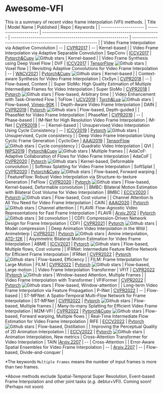 # Awesome-VFI
This is a summary of recent video frame interpolation (VFI) methods.
| Title                  | Model Name                 | Published                                                    | Repo                                                         | Keywords                                                     |
| ---------------------- | ---------------------- | ------------------------------------------------------------ | ------------------------------------------------------------ | ------------------------------------------------------------ |
| Video Frame Interpolation via Adaptive Convolution | -- | [CVPR2017](https://arxiv.org/pdf/1703.07514.pdf) | -- | Kernel-based |
| Video Frame Interpolation via Adaptive Separable Convolution | SepConv | [ICCV2017](https://arxiv.org/pdf/1708.01692.pdf) | [Pytorch&Cupy](https://github.com/sniklaus/sepconv-slomo) ![Github stars](https://img.shields.io/github/stars/sniklaus/sepconv-slomo) | Kernel-based |
| Video Frame Synthesis using Deep Voxel Flow | DVF | [ICCV2017](https://arxiv.org/pdf/1702.02463.pdf) | [TensorFlow](https://github.com/liuziwei7/voxel-flow) ![Github stars](https://img.shields.io/github/stars/liuziwei7/voxel-flow) | Voxel flow | 
| Revisiting Adaptive Convolutions for Video Frame Interpolation | -- | [WACV2021](https://arxiv.org/pdf/2011.01280.pdf) | [Pytorch&Cupy](https://github.com/sniklaus/revisiting-sepconv) ![Github stars](https://img.shields.io/github/stars/sniklaus/revisiting-sepconv) | Kernel-based |
| Context-aware Synthesis for Video Frame Interpolation | CtxSyn | [CVPR2018](https://arxiv.org/pdf/1803.10967.pdf) | -- | Flow-based, Content |
| Super SloMo: High Quality Estimation of Multiple Intermediate Frames for Video Interpolation | Super SloMo | [CVPR2018](https://arxiv.org/pdf/1712.00080.pdf) | [Pytorch](https://github.com/avinashpaliwal/Super-SloMo) ![Github stars](https://img.shields.io/github/stars/avinashpaliwal/Super-SloMo) | Flow-based, Arbitrary time | 
| Video Enhancement with Task-Oriented Flow | ToFlow | [IJCV2019](https://arxiv.org/pdf/1711.09078.pdf) | [Torch&Lua](https://github.com/anchen1011/toflow) ![Github stars](https://img.shields.io/github/stars/anchen1011/toflow) | Flow-based, [Vimeo-90K](http://toflow.csail.mit.edu/) |
| Depth-Aware Video Frame Interpolation | DAIN | [CVPR2019](https://arxiv.org/pdf/1904.00830.pdf) | [Pytorch](https://github.com/baowenbo/DAIN) ![Github stars](https://img.shields.io/github/stars/baowenbo/DAIN) | Flow-based, Depth-guided | 
| PhaseNet for Video Frame Interpolation | PhaseNet | [CVPR2019](https://arxiv.org/pdf/1804.00884.pdf) | -- | Phase-based |
| IM-Net for High Resolution Video Frame Interpolation | IM-Net | [CVPR2019](https://openaccess.thecvf.com/content_CVPR_2019/papers/Peleg_IM-Net_for_High_Resolution_Video_Frame_Interpolation_CVPR_2019_paper.pdf) | -- | Kernel-based |
| Unsupervised Video Interpolation Using Cycle Consistency | -- | [ICCV2019](https://arxiv.org/pdf/1906.05928.pdf) | [Pytorch](https://github.com/NVIDIA/unsupervised-video-interpolation) ![Github stars](https://img.shields.io/github/stars/NVIDIA/unsupervised-video-interpolation) | Unsupervised, Cycle consistency |
| Deep Video Frame Interpolation Using Cyclic Frame Generation | CyclicGen | [AAAI2019](https://ojs.aaai.org/index.php/AAAI/article/view/4905/4778) | [TensorFlow](https://github.com/alex04072000/CyclicGen) ![Github stars](https://img.shields.io/github/stars/alex04072000/CyclicGen) | Cycle consistency |
| Quadratic Video Interpolation | QVI | [NIPS2019](https://arxiv.org/pdf/1911.00627.pdf) | [Pytorch&Cupy](https://github.com/xuxy09/QVI) ![Github stars](https://img.shields.io/github/stars/xuxy09/QVI)  | Multiple frames | 
| AdaCoF: Adaptive Collaboration of Flows for Video Frame Interpolation | AdaCoF | [CVPR2020](https://arxiv.org/pdf/1907.10244.pdf) | [Pytorch](https://github.com/HyeongminLEE/AdaCoF-pytorch) ![Github stars](https://img.shields.io/github/stars/HyeongminLEE/AdaCoF-pytorch) | Kernel-based, Deformable convolution | 
| Softmax Splatting for Video Frame Interpolation | SoftSplat | [CVPR2020](https://arxiv.org/pdf/2003.05534.pdf) | [Pytorch&Cupy](https://github.com/sniklaus/softmax-splatting) ![Github stars](https://img.shields.io/github/stars/sniklaus/softmax-splatting) | Flow-based, Forward warping | 
| FeatureFlow: Robust Video Interpolation via Structure-to-texture Generation | FeFlow | [CVPR2020](https://openaccess.thecvf.com/content_CVPR_2020/papers/Gui_FeatureFlow_Robust_Video_Interpolation_via_Structure-to-Texture_Generation_CVPR_2020_paper.pdf) | [Pytorch](https://github.com/CM-BF/FeatureFlow) ![Github stars](https://img.shields.io/github/stars/CM-BF/FeatureFlow) | Flow-based, Kernel-based, Deformable convolution |
| BMBC: Bilateral Motion Estimation with Bilateral Cost Volume for Video Interpolation | BMBC | [ECCV2020](https://arxiv.org/pdf/2007.12622.pdf) | [Pytorch](https://github.com/JunHeum/BMBC) ![Github stars](https://img.shields.io/github/stars/JunHeum/BMBC) | Flow-based, Cost volume | 
| Channel Attention Is All You Need for Video Frame Interpolation | CAIN | [AAAI2020](https://ojs.aaai.org/index.php/AAAI/article/download/6693/6547) | [Pytorch](https://github.com/myungsub/CAIN) ![Github stars](https://img.shields.io/github/stars/myungsub/CAIN) | Channel attention |
| FLAVR: Flow-Agnostic Video Representations for Fast Frame Interpolation | FLAVR | [Arxiv.2012](https://arxiv.org/pdf/2012.08512.pdf) | [Pytorch](https://github.com/tarun005/FLAVR) ![Github stars](https://img.shields.io/github/stars/tarun005/FLAVR) | 3d convolution |
| CDFI: Compression-Driven Network Design for Frame Interpolation | CDFI | [CVPR2021](https://arxiv.org/pdf/2103.10559.pdf) | [Pytorch](https://github.com/tding1/CDFI) ![Github stars](https://img.shields.io/github/stars/tding1/CDFI) | Model compression | 
| Deep Animation Video Interpolation in the Wild | AnimeInterp | [CVPR2021](https://arxiv.org/pdf/2104.02495.pdf) | [Pytorch](https://github.com/lisiyao21/AnimeInterp) ![Github stars](https://img.shields.io/github/stars/lisiyao21/AnimeInterp) | Amine interpolation, [ATD-12K](https://drive.google.com/file/d/1XBDuiEgdd6c0S4OXLF4QvgSn_XNPwc-g/view) |
| Asymmetric Bilateral Motion Estimation for Video Frame Interpolation | ABME | [ICCV2021](https://arxiv.org/pdf/2108.06815.pdf) | [Pytorch](https://github.com/JunHeum/ABME) ![Github stars](https://img.shields.io/github/stars/JunHeum/ABME) | Flow-based, Multiple flows, Cost volume |
| IFRNet: Intermediate Feature Refine Network for Efficient Frame Interpolation | IFRNet | [CVPR2022](https://arxiv.org/pdf/2205.14620.pdf) | [Pytorch](https://github.com/ltkong218/IFRNet) ![Github stars](https://img.shields.io/github/stars/ltkong218/IFRNet) | Flow-based, Efficiency |
| FILM: Frame Interpolation for Large Motion | FILM | [CVPR2022](https://arxiv.org/pdf/2202.04901.pdf) | [Pytorch](https://github.com/google-research/frame-interpolation) ![Github stars](https://img.shields.io/github/stars/google-research/frame-interpolation) | Flow-based, Large motion |
| Video Frame Interpolation Transformer | VFIT | [CVPR2022](https://arxiv.org/pdf/2111.13817.pdf) |[Pytorch](https://github.com/zhshi0816/Video-Frame-Interpolation-Transformer) ![Github stars](https://img.shields.io/github/stars/zhshi0816/Video-Frame-Interpolation-Transformer) | Window-based Attention, Multiple Frames |
| Video Frame Interpolation with Transformer | VFIFormer | [CVPR2022](https://arxiv.org/pdf/2205.07230.pdf) | [Pytorch](https://github.com/dvlab-research/VFIformer) ![Github stars](https://img.shields.io/github/stars/dvlab-research/VFIformer) | Flow-based, Window-attention | 
| Long-term Video Frame Interpolation via Feature Propagation | P-INet | [CVPR2022](https://arxiv.org/pdf/2203.15427.pdf) | -- | Flow-based | 
| ST-MFNet: A Spatio-Temporal Multi-Flow Network for Frame Interpolation | ST-MFNet | [CVPR2022](https://arxiv.org/pdf/2111.15483.pdf) | [Pytorch](https://github.com/danielism97/ST-MFNet) ![Github stars](https://img.shields.io/github/stars/danielism97/ST-MFNet) | Flow-based, Multiple frames |
| Many-to-many Splatting for Efficient Video Frame Interpolation | M2M-VFI | [CVPR2022](https://arxiv.org/pdf/2204.03513.pdf) | [Pytorch&Cupy](https://github.com/feinanshan/M2M_VFI) ![Github stars](https://img.shields.io/github/stars/feinanshan/M2M_VFI) | Flow-based, Forward warping, Multiple flows |
| Real-Time Intermediate Flow Estimation for Video Frame Interpolation | RIFE | [ECCV2022](https://arxiv.org/pdf/2011.06294.pdf) | [Pytorch](https://github.com/megvii-research/ECCV2022-RIFE) ![Github stars](https://img.shields.io/github/stars/megvii-research/ECCV2022-RIFE) | Flow-based, Distillation |
| Improving the Perceptual Quality of 2D Animation Interpolation | | [ECCV2022](https://arxiv.org/abs/2111.12792) | [Pytorch](https://github.com/ShuhongChen/eisai-anime-interpolator) ![Github stars](https://img.shields.io/github/stars/ShuhongChen/eisai-anime-interpolator) | Animation Interpolation, New metrics
| Cross-Attention Transformer for Video Interpolation | TAIN |[Arxiv.2207](https://arxiv.org/pdf/2207.04132.pdf) | -- | Cross-Attention |
| Error-Aware Spatial Ensembles for Video Frame Interpolation | -- | [Arxiv.2207](https://arxiv.org/pdf/2207.12305.pdf) | -- | Flow-based, Divide-and-conquer |



*The keywords `Multiple Frames` means the number of input frames is more than two frames.

*Above methods exclude Spatial-Temporal Super Resolution, Event-based Frame Interpolation and other joint tasks (*e.g.* deblur+VFI). Coming soon! (Perhaps not soon)